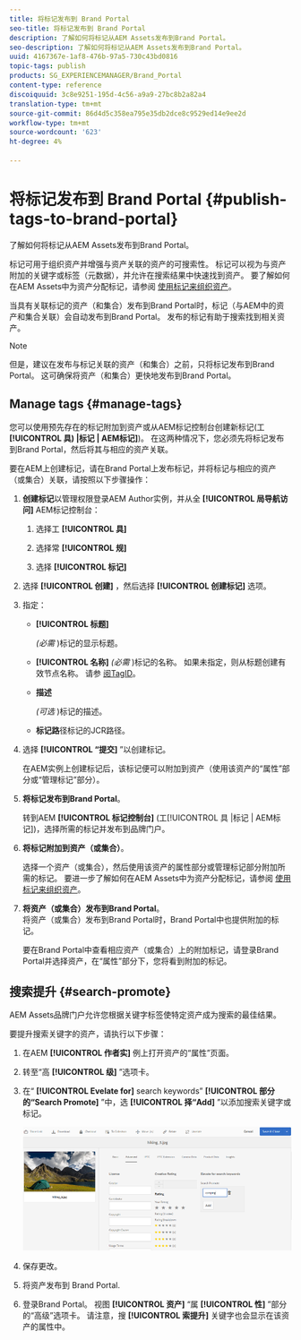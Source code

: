 ```yaml
---
title: 将标记发布到 Brand Portal
seo-title: 将标记发布到 Brand Portal
description: 了解如何将标记从AEM Assets发布到Brand Portal。
seo-description: 了解如何将标记从AEM Assets发布到Brand Portal。
uuid: 4167367e-1af8-476b-97a5-730c43bd0816
topic-tags: publish
products: SG_EXPERIENCEMANAGER/Brand_Portal
content-type: reference
discoiquuid: 3c8e9251-195d-4c56-a9a9-27bc8b2a82a4
translation-type: tm+mt
source-git-commit: 86d4d5c358ea795e35db2dce8c9529ed14e9ee2d
workflow-type: tm+mt
source-wordcount: '623'
ht-degree: 4%

---
```



# 将标记发布到 Brand Portal {#publish-tags-to-brand-portal}

了解如何将标记从AEM Assets发布到Brand Portal。

标记可用于组织资产并增强与资产关联的资产的可搜索性。 标记可以视为与资产附加的关键字或标签（元数据），并允许在搜索结果中快速找到资产。 要了解如何在AEM Assets中为资产分配标记，请参阅 [使用标记来组织资产](https://helpx.adobe.com/experience-manager/6-5/assets/using/organize-assets.html#Usetagstoorganizeassets)。

当具有关联标记的资产（和集合）发布到Brand Portal时，标记（与AEM中的资产和集合关联）会自动发布到Brand Portal。 发布的标记有助于搜索找到相关资产。

>[!NOTE]
>
>但是，建议在发布与标记关联的资产（和集合）之前，只将标记发布到Brand Portal。 这可确保将资产（和集合）更快地发布到Brand Portal。

## Manage tags {#manage-tags}

您可以使用预先存在的标记附加到资产或从AEM标记控制台创建新标记(工&#x200B;**[!UICONTROL 具) |标记 | AEM标记]**)。 在这两种情况下，您必须先将标记发布到Brand Portal，然后将其与相应的资产关联。

要在AEM上创建标记，请在Brand Portal上发布标记，并将标记与相应的资产（或集合）关联，请按照以下步骤操作：

1. **创建标记**&#x200B;以管理权限登录AEM Author实例，并从全 **[!UICONTROL 局导航访问]** AEM标记控制台：

   1. 选择工 **[!UICONTROL 具]**

   1. 选择常 **[!UICONTROL 规]**

   1. 选择 **[!UICONTROL 标记]**

1. 选择 **[!UICONTROL 创建]** ，然后选择 **[!UICONTROL 创建标记]** 选项。
1. 指定：

   * **[!UICONTROL 标题]**

      *(必需* )标记的显示标题。
   * **[!UICONTROL 名称]**
      *(必需* )标记的名称。 如果未指定，则从标题创建有效节点名称。 请参 [阅TagID](https://helpx.adobe.com/experience-manager/6-5/sites/developing/using/framework.html#TagID)。
   * **描述**

      *(可选* )标记的描述。
   * **标记路**&#x200B;径标记的JCR路径。

1. 选择 **[!UICONTROL “提交]** ”以创建标记。

   在AEM实例上创建标记后，该标记便可以附加到资产（使用该资产的“属性”部分或“管理标记”部分）。

1. **将标记发布到Brand Portal**。

   转到AEM **[!UICONTROL 标记控制台]** (工[!UICONTROL 具 |标记 | AEM标记])，选择所需的标记并发布到品牌门户。

1. **将标记附加到资产（或集合）**。

   选择一个资产（或集合），然后使用该资产的属性部分或管理标记部分附加所需的标记。 要进一步了解如何在AEM Assets中为资产分配标记，请参阅 [使用标记来组织资产](https://helpx.adobe.com/experience-manager/6-5/assets/using/organize-assets.html#Usetagstoorganizeassets)。

1. **将资产（或集合）发布到Brand Portal**。\
   将资产（或集合）发布到Brand Portal时，Brand Portal中也提供附加的标记。

   要在Brand Portal中查看相应资产（或集合）上的附加标记，请登录Brand Portal并选择资产，在“属性”部分下，您将看到附加的标记。

## 搜索提升 {#search-promote}

AEM Assets品牌门户允许您根据关键字标签使特定资产成为搜索的最佳结果。

要提升搜索关键字的资产，请执行以下步骤：

1. 在AEM **[!UICONTROL 作者实]** 例上打开资产的“属性”页面。
1. 转至“高 **[!UICONTROL 级]** ”选项卡。
1. 在“ **[!UICONTROL Evelate for]** search keywords” **[!UICONTROL 部分的“Search Promote]** ”中，选 **[!UICONTROL 择“Add]** ”以添加搜索关键字或标记。

   ![](assets/search-promote.png)

1. 保存更改。
1. 将资产发布到 Brand Portal.
1. 登录Brand Portal。 视图 **[!UICONTROL 资产]** “属 **[!UICONTROL 性]** ”部分的“高级”选项卡。
请注意，搜 **[!UICONTROL 索提升]** 关键字也会显示在该资产的属性中。
